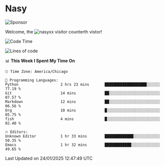# Nasy

<!--
<p align="center">
<img height="200" src="https://github-readme-stats.vercel.app/api?username=nasyxx&count_private=true&show_icons=true&theme=dracula&include_all_commits=true"/>
<img height="200" src="https://github-readme-stats.vercel.app/api/top-langs/?username=nasyxx&theme=dracula&hide=html,jupyter+notebook&count_private=true&show_icons=true"/>
</p>

  
----------------
-->

![Sponsor](https://img.shields.io/static/v1.svg?label=Sponsor&message=%E2%9D%A4&logo=GitHub&style=flat&color=pink)
 
Welcome, the ![nasyxx visitor counter](https://count.getloli.com/get/@nasyxx?theme=rule34)th vistor!
 
<!--START_SECTION:waka-->
![Code Time](http://img.shields.io/badge/Code%20Time-4%2C731%20hrs%2022%20mins-blue)

![Lines of code](https://img.shields.io/badge/From%20Hello%20World%20I%27ve%20Written-6.3%20million%20lines%20of%20code-blue)

📊 **This Week I Spent My Time On** 

```text
🕑︎ Time Zone: America/Chicago

💬 Programming Languages: 
Python                   2 hrs 23 mins       ███████████████████░░░░░░   77.19 % 
Git                      14 mins             ██░░░░░░░░░░░░░░░░░░░░░░░   07.57 % 
Markdown                 12 mins             ██░░░░░░░░░░░░░░░░░░░░░░░   06.56 % 
Org                      10 mins             █░░░░░░░░░░░░░░░░░░░░░░░░   05.75 % 
fish                     4 mins              █░░░░░░░░░░░░░░░░░░░░░░░░   02.40 % 

🔥 Editors: 
Unknown Editor           1 hr 33 mins        █████████████░░░░░░░░░░░░   50.35 % 
Emacs                    1 hr 32 mins        ████████████░░░░░░░░░░░░░   49.65 % 
```


 Last Updated on 24/01/2025 12:47:49 UTC
<!--END_SECTION:waka-->

<!-- ![visitors](https://visitor-badge.laobi.icu/badge?page_id=nasyxx.nasyxx) -->

